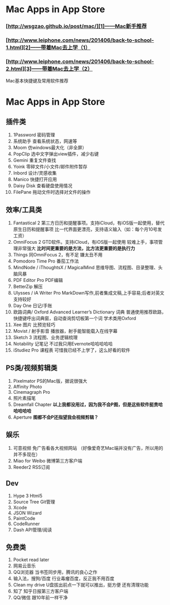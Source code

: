 # Mac Apps in App Store
### [http://wsgzao.github.io/post/mac/][1]——Mac新手推荐
### [http://www.leiphone.com/news/201406/back-to-school-1.html][2]——带着Mac去上学（1）
### [http://www.leiphone.com/news/201406/back-to-school-2.html][3]——带着Mac去上学（2）
Mac基本快捷键及常用软件推荐
# Mac Apps in App Store
## 插件类
1. 1Password
	密码管理
2. 系统助手
	查看系统状态，网速等
3. Moom
	仿windows最大化（非全屏）
4. PopClip
	选中文字弹出view插件，减少右键
5. Gemini
	重复文件查找
6. Yoink
	零碎文件/小文件/邮件附件暂存
7. Inbord
	设计/灵感收集
8. Manico
	 快捷打开应用
9. Daisy Disk
	查看硬盘使用情况
10. FilePane
	拖动文件时选择对文件的操作
	
## 效率/工具类
1. Fantastical 2
	第三方日历和提醒事项。支持iCloud，有iOS版一起使用，替代原生日历和提醒事项
	比一代界面更漂亮，支持语义输入（如：每个月10号发工资）
2. OmniFocus 2
	GTD软件。支持iCloud，有iOS版一起使用
	较难上手，事项管理非常强大
	**比时间更重要的是方法，比方法更重要的是执行力**
3. Things
	同OmniFocus 2，有不足
	嫌太丑不用
4. Pomodoro Time Pro 
	番茄工作法
5. MindNode / iThoughtsX / MagicalMind
	思维导图、流程图、目录整理、头脑风暴
6. PDF Editor Pro
	PDF编辑
7. BetterZip
	解压
8. Ulysses / iA Writer Pro
	MarkDown写作,前者集成文稿,上手容易;后者对英文支持较好
9. Day One
	日记/手账
10. 欧路词典/ Oxford Advanced Learner’s Dictionary
	词典
	普通使用推荐欧路，快捷键呼出词典窗，自动查询剪切板第一个词
	学术类用Oxford
11. Xee
	图片
	比预览轻巧
12. Movist / 射手影音
	播放器，射手能智能载入在线字幕
13. Sketch 3
	流程图、业务逻辑梳理
14. Notability
	记笔记
	不过我只用Evernote哈哈哈哈哈
15. iStudiez Pro
	课程表
	可惜我已经不上学了，这么好看的软件
	
## PS类/视频剪辑类
1. Pixelmator
	PS的Mac版，据说很强大
2. Affinity Photo
3. Cinemagraph Pro
4. 照片素描笔
5. Dreamfall Chapter
__以上我都没用过，因为我不会P图，但是这些软件挺贵哈哈哈哈哈__
6. Aperture
__图都不会P还指望我会视频剪辑？__

## 娱乐
1. 可意视频
	免广告看各大视频网站
	（好像爱奇艺Mac端并没有广告，所以用的并不多现在）
2. Miao for Weibo
	微博第三方客户端
3. Reeder2 
	RSS订阅
	
## Dev
1. Hype 3 
	Html5
2. Source Tree
	Git管理
3. Xcode
4. JSON Wizard
5. PaintCode
6. CodeRunner
7. Dash
	API管理/阅读
	
## 免费类
1. Pocket
	read later
2. 网易云音乐
3. QQ浏览器
	当书签同步用，腾讯的良心之作
4. 输入法，搜狗/百度
	行业毒瘤百度，反正我不用百度
5. Clean my drive
	U盘拔出前点一下就可以推出，挺方便
	还有清理功能
6. 知了
	知乎日报第三方客户端
7. QQ/微信
	跟10年前一样干净



[1]:	http://wsgzao.github.io/post/mac/
[2]:	http://www.leiphone.com/news/201406/back-to-school-1.html
[3]:	http://www.leiphone.com/news/201406/back-to-school-2.html

